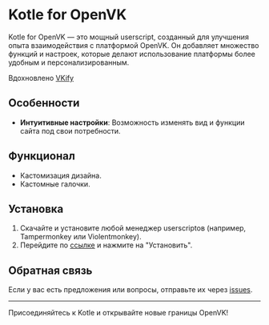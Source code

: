 # Kotle for OpenVK

Kotle for OpenVK — это мощный userscript, созданный для улучшения опыта взаимодействия с платформой OpenVK. Он добавляет множество функций и настроек, которые делают использование платформы более удобным и персонализированным. 

Вдохновлено [VKify](https://github.com/koke228666/VKify)

## Особенности

- **Интуитивные настройки**: Возможность изменять вид и функции сайта под свои потребности.

## Функционал

- Кастомизация дизайна.
- Кастомные галочки.

## Установка

1. Скачайте и установите любой менеджер userscriptов (например, Tampermonkey или Violentmonkey).
2. Перейдите по [ссылке](https://github.com/thejenja/kotle/raw/refs/heads/main/kotle.user.js) и нажмите на "Установить".

## Обратная связь

Если у вас есть предложения или вопросы, отправьте их через [issues](https://github.com/thejenja/kotle/issues).

---

Присоединяйтесь к Kotle и открывайте новые границы OpenVK!
